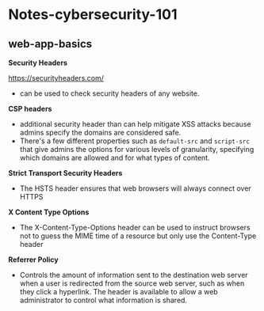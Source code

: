 # Notes-cybersecurity-101

## web-app-basics

**Security Headers**

https://securityheaders.com/
- can be used to check security headers of any website.

**CSP headers**
  - additional security header than can help mitigate XSS attacks because admins specify the domains are considered safe.
  - There's a few different properties such as `default-src` and `script-src` that give admins the options for various levels of granularity, specifying which domains are allowed and for what types of content.

**Strict Transport Security Headers**
  - The HSTS header ensures that web browsers will always connect over HTTPS
    
**X Content Type Options**
  - The X-Content-Type-Options header can be used to instruct browsers not to guess the MIME time of a resource but only use the Content-Type header

**Referrer Policy**
  - Controls the amount of information sent to the destination web server when a user is redirected from the source web server, such as when they click a hyperlink. The header is available to allow a web administrator to control what information is shared.

